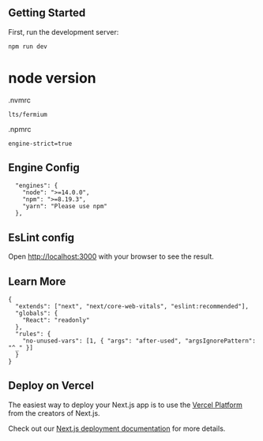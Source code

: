 ## Getting Started

First, run the development server:

```bash
npm run dev
```

# node version

.nvmrc

```
lts/fermium
```

.npmrc

```
engine-strict=true
```

## Engine Config

```
  "engines": {
    "node": ">=14.0.0",
    "npm": ">=8.19.3",
    "yarn": "Please use npm"
  },
```

## EsLint config

Open [http://localhost:3000](http://localhost:3000) with your browser to see the result.

## Learn More

```
{
  "extends": ["next", "next/core-web-vitals", "eslint:recommended"],
  "globals": {
    "React": "readonly"
  },
  "rules": {
    "no-unused-vars": [1, { "args": "after-used", "argsIgnorePattern": "^_" }]
  }
}
```

## Deploy on Vercel

The easiest way to deploy your Next.js app is to use the [Vercel Platform](https://vercel.com/new?utm_medium=default-template&filter=next.js&utm_source=create-next-app&utm_campaign=create-next-app-readme) from the creators of Next.js.

Check out our [Next.js deployment documentation](https://nextjs.org/docs/deployment) for more details.
